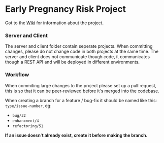 # Early Pregnancy Risk Project

Got to the [Wiki](https://github.com/ThomasStorli/early-pregnancy-risk/wiki) for information about the project.


### Server and  Client
The server and client folder contain seperate projects. When committing changes, please do not change code in both projects at the same time. The server and client does not communicate though code, it communicates though a REST API and will be deployed in different environments.


### Workflow
When commiting large changes to the project please set up a pull request, this is so that it can be peer-reviewed before it's merged into the codebase.

When creating a branch for a feature / bug-fix it should be named like this: `type/issue-number`, eg: 
* `bug/32`
* `enhancment/4`
* `refactoring/51`

**If an issue doesn't already exist, create it before making the branch.**

